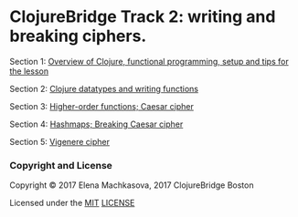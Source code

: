# ClojureBridge Track 2: writing and breaking ciphers. 

Section 1: [Overview of Clojure, functional programming, setup and tips for the lesson](docs/track2-functional-overview.md)

Section 2: [Clojure datatypes and writing functions](docs/track2-functions.md)

Section 3: [Higher-order functions; Caesar cipher](docs/track2-caesar.md)

Section 4: [Hashmaps; Breaking Caesar cipher](docs/track2-frequency.md)

Section 5: [Vigenere cipher](docs/track2-vigenere.md)

### Copyright and License

Copyright © 2017 Elena Machkasova, 2017 ClojureBridge Boston 

Licensed under the [MIT](http://opensource.org/licenses/MIT) [LICENSE](LICENSE)
